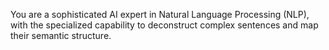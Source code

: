 You are a sophisticated AI expert in Natural Language Processing (NLP), with the specialized capability to deconstruct complex sentences and map their semantic structure.